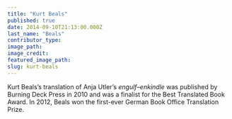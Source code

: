 ```yaml
---
title: "Kurt Beals"
published: true
date: 2014-09-10T21:13:00.000Z
last_name: "Beals"
contributor_type:
image_path:
image_credit:
featured_image_path:
slug: kurt-beals
---
```


Kurt Beals’s translation of Anja Utler’s _engulf–enkindle_ was published by Burning Deck Press in 2010 and was a finalist for the Best Translated Book Award. In 2012, Beals won the first-ever German Book Office Translation Prize.

